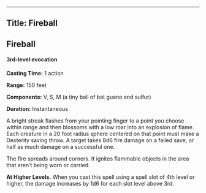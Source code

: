 -------------------------
Title: Fireball
-------------------------

## Fireball

#### 3rd-level evocation


**Casting Time:** 1 action

**Range:** 150 feet

**Components:** V, S, M (a tiny ball of bat guano and
sulfur)

**Duration:** Instantaneous


A bright streak flashes from your pointing finger to a point you choose
within range and then blossoms with a low roar into an explosion of
flame. Each creature in a 20 foot radius sphere centered on that
point must make a Dexterity saving throw. A target
takes 8d6 fire damage on a failed save, or half as much damage on a
successful one.

The fire spreads around corners. It ignites flammable objects in the
area that aren’t being worn or carried.

**At Higher Levels.** When you cast this spell using a spell
slot of 4th level or higher, the damage increases by 1d6 for each slot
level above 3rd.


